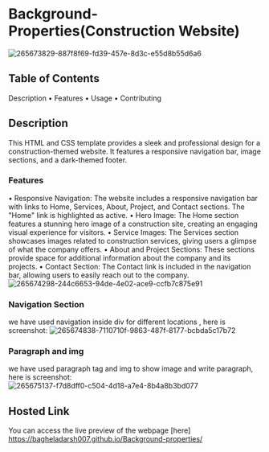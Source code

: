 
# Background-Properties(Construction Website)
![265673829-887f8f69-fd39-457e-8d3c-e55d8b55d6a6](https://github.com/bagheladarsh007/Background-properties/assets/142333682/d8e6c6dd-39b6-4460-a236-3be34c272afc)

## Table of Contents
Description
• Features
• Usage
• Contributing
## Description
This HTML and CSS template provides a sleek and professional design for a construction-themed website. 
It features a responsive navigation bar, image sections, and a dark-themed footer.

### Features
• Responsive Navigation: The website includes a responsive navigation bar with links to Home, Services, About, Project, and Contact sections. The "Home" link is highlighted as active.
• Hero Image: The Home section features a stunning hero image of a construction site, creating an engaging visual experience for visitors.
• Service Images: The Services section showcases images related to construction services, giving users a glimpse of what the company offers.
• About and Project Sections: These sections provide space for additional information about the company and its projects.
• Contact Section: The Contact link is included in the navigation bar, allowing users to easily reach out to the company.
![265674298-244c6653-94de-4e02-ace9-ccfb7c875e91](https://github.com/bagheladarsh007/Background-properties/assets/142333682/220056c3-8d59-4ab5-93ce-4d5905d11ec7)

### Navigation Section
we have used navigation inside div for different locations , here is screenshot:
![265674838-7110710f-9863-487f-8177-bcbda5c17b72](https://github.com/bagheladarsh007/Background-properties/assets/142333682/317c8cd5-f704-489a-bc70-504d719ecf3d)

### Paragraph and img
we have used paragraph tag and img to show image and write paragraph, here is screenshot:
![265675137-f7d8dff0-c504-4d18-a7e4-8b4a8b3bd077](https://github.com/bagheladarsh007/Background-properties/assets/142333682/e3ca2f1f-e175-4500-9f34-b7605c5861f5)


## Hosted Link
You can access the live preview of the webpage [here] https://bagheladarsh007.github.io/Background-properties/
